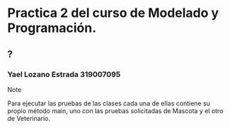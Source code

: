 
# Practica 2 del curso de Modelado y Programación.
## ?
### Yael Lozano Estrada 319007095

> [!NOTE]
> Para ejecutar las pruebas de las clases cada una de ellas contiene su propio método main, uno con las pruebas solicitadas de Mascota y el otro de Veterinario. 
